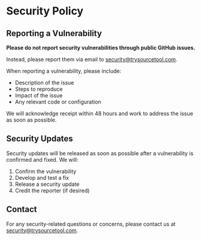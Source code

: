 # Security Policy

## Reporting a Vulnerability

**Please do not report security vulnerabilities through public GitHub issues.**

Instead, please report them via email to security@trysourcetool.com.

When reporting a vulnerability, please include:
* Description of the issue
* Steps to reproduce
* Impact of the issue
* Any relevant code or configuration

We will acknowledge receipt within 48 hours and work to address the issue as soon as possible.

## Security Updates

Security updates will be released as soon as possible after a vulnerability is confirmed and fixed. We will:
1. Confirm the vulnerability
2. Develop and test a fix
3. Release a security update
4. Credit the reporter (if desired)

## Contact

For any security-related questions or concerns, please contact us at security@trysourcetool.com. 